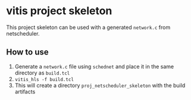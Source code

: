 # vitis project skeleton

This project skeleton can be used with a generated `network.c` from
netscheduler.

## How to use

1. Generate a `network.c` file using `schednet` and place it in the same
   directory as `build.tcl`
2. `vitis_hls -f build.tcl`
3. This will create a directory `proj_netscheduler_skeleton` with the build
   artifacts 
